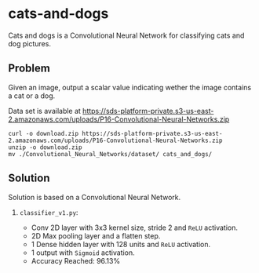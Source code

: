 # cats-and-dogs

Cats and dogs is a Convolutional Neural Network for classifying cats and dog pictures.

## Problem

Given an image, output a scalar value indicating wether the image contains a cat or a dog.

Data set is available at <https://sds-platform-private.s3-us-east-2.amazonaws.com/uploads/P16-Convolutional-Neural-Networks.zip>

```shell
curl -o download.zip https://sds-platform-private.s3-us-east-2.amazonaws.com/uploads/P16-Convolutional-Neural-Networks.zip
unzip -o download.zip
mv ./Convolutional_Neural_Networks/dataset/ cats_and_dogs/
```

## Solution

Solution is based on a Convolutional Neural Network.

1. `classifier_v1.py`:

    * Conv 2D layer with 3x3 kernel size, stride 2 and `ReLU` activation.
    * 2D Max pooling layer and a flatten step.
    * 1 Dense hidden layer with 128 units and `ReLU` activation.
    * 1 output with `Sigmoid` activation.
    * Accuracy Reached: 96.13%
